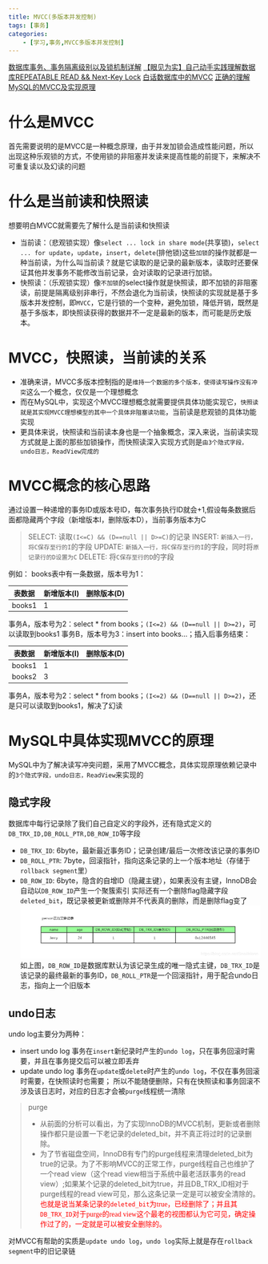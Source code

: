 ```yaml
---
title: MVCC(多版本并发控制)
tags: [事务]
categories: 
    - [学习,事务,MVCC多版本并发控制]
---
```

[数据库事务、事务隔离级别以及锁机制详解](https://www.cnblogs.com/jieerma666/p/10805578.html)
[【眼见为实】自己动手实践理解数据库REPEATABLE READ && Next-Key Lock](https://www.cnblogs.com/songwenjie/p/8643684.html)
[白话数据库中的MVCC](https://cloud.tencent.com/developer/article/1357157)
[正确的理解MySQL的MVCC及实现原理](https://blog.csdn.net/SnailMann/article/details/94724197)

# 什么是MVCC
首先需要说明的是MVCC是一种概念原理，由于并发加锁会造成性能问题，所以出现这种乐观锁的方式，不使用锁的非阻塞并发读来提高性能的前提下，来解决不可重复读以及幻读的问题

# 什么是当前读和快照读
想要明白MVCC就需要先了解什么是当前读和快照读
- 当前读：（悲观锁实现）像`select ... lock in share mode`(共享锁)，`select ... for update`，`update`，`insert`，`delete`(排他锁)这些`加锁`的操作就都是一种当前读，为什么叫当前读？就是它读取的是记录的最新版本，读取时还要保证其他并发事务不能修改当前记录，会对读取的记录进行加锁。
- 快照读：（乐观锁实现）像`不加锁`的select操作就是快照读，即不加锁的非阻塞读，前提是隔离级别非串行，不然会退化为当前读，快照读的实现就是基于多版本并发控制，即`MVCC`，它是行锁的一个变种，避免加锁，降低开销，既然是基于多版本，即快照读获得的数据并不一定是最新的版本，而可能是历史版本。

# MVCC，快照读，当前读的关系
- 准确来讲，MVCC多版本控制指的是`维持一个数据的多个版本，使得读写操作没有冲突`这么一个概念，仅仅是一个理想概念
- 而在MySQL中，实现这个MVCC理想概念就需要提供具体功能实现它，`快照读就是其实现MVCC理想模型的其中一个具体非阻塞读功能`，当前读是悲观锁的具体功能实现
- 更具体来说，快照读和当前读本身也是一个抽象概念，深入来说，当前读实现方式就是上面的那些加锁操作，而快照读深入实现方式则是`由3个隐式字段，undo日志，ReadView完成的`

# MVCC概念的核心思路
通过设置一种递增的事务ID或版本号ID，每次事务执行ID就会+1,假设每条数据后面都隐藏两个字段（新增版本I，删除版本D），当前事务版本为C
> SELECT:
    读取`(I<=C) && (D==null || D>=C)`的记录
  INSERT:
    `新插入一行，将C保存至行的I`的字段
  UPDATE:
    `新插入一行，将C保存至行的I`的字段，同时将`原记录行的D设置为C`
  DELETE:
    将`C保存至行的D`的字段

例如：
books表中有一条数据，版本号为1：

|表数据|新增版本(I)|删除版本(D)|
|-|-|-|
|books1|1||

事务A，版本号为2：select * from books；`(I<=2) && (D==null || D>=2)`，可以读取到books1
事务B，版本号为3：insert into books...；插入后事务结束：

|表数据|新增版本(I)|删除版本(D)|
|-|-|-|
|books1|1||
|books2|3||

事务A，版本号为2：select * from books；`(I<=2) && (D==null || D>=2)`，还是只可以读取到books1，解决了幻读

# MySQL中具体实现MVCC的原理
MySQL中为了解决读写冲突问题，采用了MVCC概念，具体实现原理依赖记录中的`3个隐式字段，undo日志，ReadView`来实现的

## 隐式字段
数据库中每行记录除了我们自己自定义的字段外，还有隐式定义的`DB_TRX_ID,DB_ROLL_PTR,DB_ROW_ID`等字段
- `DB_TRX_ID`:
    6byte，最新最近事务ID；记录创建/最后一次修改该记录的事务ID
- `DB_ROLL_PTR`:
    7byte，回滚指针，指向这条记录的上一个版本地址（存储于`rollback segment`里）
- `DB_ROW_ID`:
    6byte，隐含的自增ID（隐藏主键），如果表没有主键，InnoDB会自动以`DB_ROW_ID`产生一个聚簇索引
  实际还有一个删除flag隐藏字段`deleted_bit`，既记录被更新或删除并不代表真的删除，而是删除flag变了
![表内容](MVCC-多版本并发控制/MVCC1.png)如上图，`DB_ROW_ID`是数据库默认为该记录生成的唯一隐式主键，`DB_TRX_ID`是该记录的最终最新的事务ID，`DB_ROLL_PTR`是一个回滚指针，用于配合undo日志，指向上一个旧版本

## undo日志
undo log主要分为两种：
- insert undo log
    事务在`insert`新纪录时产生的`undo log`，只在事务回滚时需要，并且在事务提交后可以被立即丢弃
- update undo log
    事务在`update`或`delete`时产生的`undo log`，不仅在事务回滚时需要，在快照读时也需要；
    所以不能随便删除，只有在快照读和事务回滚不涉及该日志时，对应的日志才会被`purge`线程统一清除
> purge
>  - 从前面的分析可以看出，为了实现InnoDB的MVCC机制，更新或者删除操作都只是设置一下老记录的deleted_bit，并不真正将过时的记录删除。
>  - 为了节省磁盘空间，InnoDB有专门的purge线程来清理deleted_bit为true的记录。为了不影响MVCC的正常工作，purge线程自己也维护了一个read view（这个read view相当于系统中最老活跃事务的read view）;如果某个记录的deleted_bit为true，并且DB_TRX_ID相对于purge线程的read view可见，那么这条记录一定是可以被安全清除的。
> <font color="red" face="黑体">也就是说当某条记录的`deleted_bit`为true，已经删除了；并且其`DB_TRX_ID`对于purge的read view这个最老的视图都认为它可见，确定操作过了的，一定就是可以被安全删除的。</font>

对MVCC有帮助的实质是`update undo log`，`undo log`实际上就是存在`rollback segment`中的旧记录链
